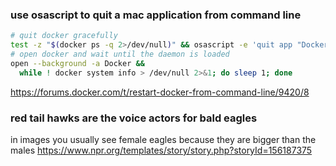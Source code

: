 ### use osascript to quit a mac application from command line
```bash
# quit docker gracefully
test -z "$(docker ps -q 2>/dev/null)" && osascript -e 'quit app "Docker"'`
# open docker and wait until the daemon is loaded
open --background -a Docker &&
  while ! docker system info > /dev/null 2>&1; do sleep 1; done
```
https://forums.docker.com/t/restart-docker-from-command-line/9420/8

### red tail hawks are the voice actors for bald eagles
in images you usually see female eagles because they are bigger than the males
https://www.npr.org/templates/story/story.php?storyId=156187375
